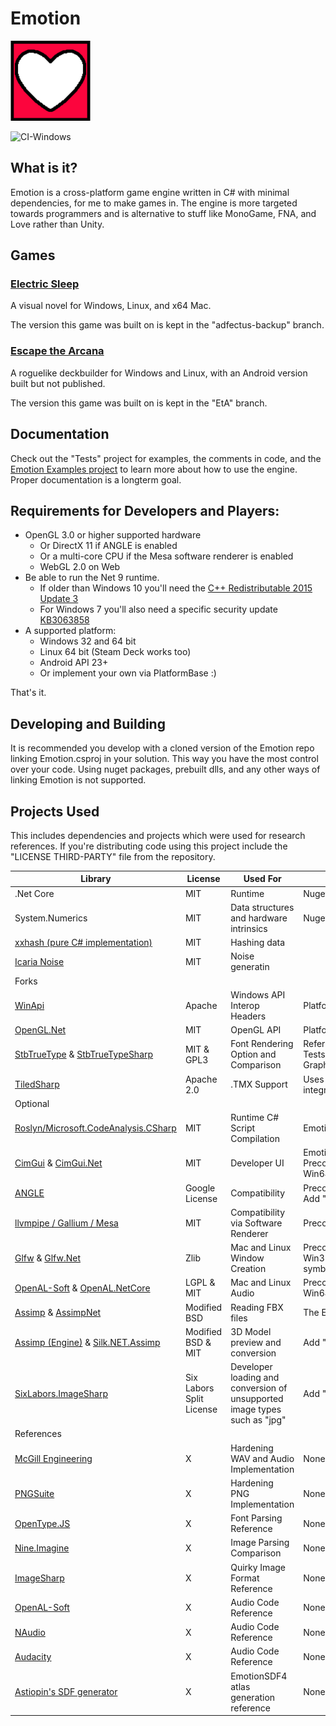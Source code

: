 # Emotion
<img src="EmotionLogo.png" width="128px" />

![CI-Windows](https://github.com/Cryru/Emotion/actions/workflows/buildWindows.yml/badge.svg?branch=master)

## What is it?

Emotion is a cross-platform game engine written in C# with minimal dependencies, for me to make games in. The engine is more targeted towards programmers and is alternative to stuff like MonoGame, FNA, and Love rather than Unity.

## Games

### [Electric Sleep](https://store.steampowered.com/app/1011620/Electric_Sleep/)

A visual novel for Windows, Linux, and x64 Mac.

The version this game was built on is kept in the "adfectus-backup" branch. 

### [Escape the Arcana](https://store.steampowered.com/app/2953200/Escape_the_Arcana/)

A roguelike deckbuilder for Windows and Linux, with an Android version built but not published.

The version this game was built on is kept in the "EtA" branch.

## Documentation

Check out the "Tests" project for examples, the comments in code, and the [Emotion Examples project](https://github.com/Cryru/EmotionExamples) to learn more about how to use the engine. Proper documentation is a longterm goal.

## Requirements for Developers and Players:

- OpenGL 3.0 or higher supported hardware
  - Or DirectX 11 if ANGLE is enabled
  - Or a multi-core CPU if the Mesa software renderer is enabled
  - WebGL 2.0 on Web
- Be able to run the Net 9 runtime.
	- If older than Windows 10 you'll need the [C++ Redistributable 2015 Update 3](https://www.microsoft.com/en-us/download/details.aspx?id=52685)
	- For Windows 7 you'll also need a specific security update [KB3063858](https://learn.microsoft.com/en-us/dotnet/core/install/windows?tabs=net60#dependencies)
- A supported platform:
	- Windows 32 and 64 bit
 	- Linux 64 bit (Steam Deck works too)
	- Android API 23+
 	- Or implement your own via PlatformBase :)

That's it.

## Developing and Building

It is recommended you develop with a cloned version of the Emotion repo linking Emotion.csproj in your solution. This way you have the most control over your code.
Using nuget packages, prebuilt dlls, and any other ways of linking Emotion is not supported.

## Projects Used

This includes dependencies and projects which were used for research references.
If you're distributing code using this project include the "LICENSE THIRD-PARTY" file from the repository.

| Library | License | Used For | Inclusion |
| -- | -- | -- | -- |
| .Net Core | MIT | Runtime | Nuget
| System.Numerics | MIT | Data structures and hardware intrinsics | Nuget
| [xxhash (pure C# implementation)](https://github.com/uranium62/xxHash) | MIT | Hashing data
| [Icaria Noise](https://github.com/krubbles/Icaria-Noise) | MIT | Noise generatin
| Forks
| [WinApi](https://github.com/prasannavl/WinApi) | Apache | Windows API Interop Headers | Platform/Implementation/Win32/Native
| [OpenGL.Net](https://github.com/luca-piccioni/OpenGL.Net) | MIT | OpenGL API | Platform/OpenGL
| [StbTrueType](https://github.com/nothings/stb/blob/master/stb_truetype.h) & [StbTrueTypeSharp](https://github.com/zwcloud/StbTruetypeSharp) | MIT & GPL3 | Font Rendering Option and Comparison | Referenced by Tests @ Tests/StbTrueType and Graphics/Text/StbGlyphRenderer
| [TiledSharp](https://github.com/marshallward/TiledSharp) | Apache 2.0 | .TMX Support | Uses custom XML and engine integration @ Standard/TMX
| Optional
| [Roslyn/Microsoft.CodeAnalysis.CSharp](https://github.com/dotnet/roslyn) | MIT | Runtime C# Script Compilation | Emotion.Plugins.CSharpScripting
| [CimGui](https://github.com/cimgui/cimgui) & [CimGui.Net](https://github.com/mellinoe/ImGui.NET) | MIT | Developer UI | Emotion.Plugins.ImGuiNet, Precompiled for Mac64, Linux64, and Win64
| [ANGLE](https://github.com/google/angle) | Google License | Compatibility | Precompiled for Win32 and Win64, Add "ANGLE" symbol
| [llvmpipe / Gallium / Mesa](https://mesa3d.org/) | MIT | Compatibility via Software Renderer | Precompiled for Win32 and Win64
| [Glfw](https://github.com/glfw/glfw) & [Glfw.Net](https://github.com/Chman/Glfw.Net) | Zlib | Mac and Linux Window Creation | Precompiled for Mac64, Linux64, Win32, and Win64, Add "GLFW" symbol
| [OpenAL-Soft](https://github.com/kcat/openal-soft) & [OpenAL.NetCore](https://github.com/nsglover/OpenAL.NETCore) | LGPL & MIT | Mac and Linux Audio | Precompiled for Mac64, Linux64, Win64, Add "OpenAL" symbol
| [Assimp](https://github.com/assimp/assimp) & [AssimpNet](https://github.com/assimp/assimp-net) | Modified BSD | Reading FBX files | The Emotion build tool
| [Assimp (Engine)](https://github.com/assimp/assimp) & [Silk.NET.Assimp](https://github.com/dotnet/Silk.NET/pkgs/nuget/Silk.NET.Assimp) | Modified BSD & MIT | 3D Model preview and conversion | Add "ASSIMP" symbol
| [SixLabors.ImageSharp](https://github.com/SixLabors/ImageSharp) | Six Labors Split License | Developer loading and conversion of unsupported image types such as "jpg" | Add "MORE_IMAGE_TYPES" symbol
| References
| [McGill Engineering](http://www-mmsp.ece.mcgill.ca/Documents/AudioFormats/WAVE/Samples.html) | X | Hardening WAV and Audio Implementation | None
| [PNGSuite](http://www.schaik.com/pngsuite/) | X | Hardening PNG Implementation | None
| [OpenType.JS](https://opentype.js.org/) | X | Font Parsing Reference | None
| [Nine.Imagine](https://github.com/yufeih/Nine.Imaging) | X | Image Parsing Comparison | None
| [ImageSharp](https://github.com/SixLabors/ImageSharp) | X | Quirky Image Format Reference | None
| [OpenAL-Soft](https://github.com/kcat/openal-soft/) | X | Audio Code Reference | None
| [NAudio](https://github.com/naudio/NAudio) | X | Audio Code Reference | None
| [Audacity](https://github.com/audacity) | X | Audio Code Reference | None
| [Astiopin's SDF generator](https://github.com/astiopin/sdf_atlas) | X | EmotionSDF4 atlas generation reference | None
